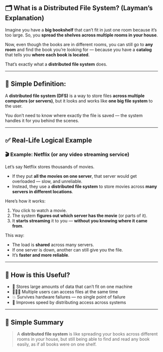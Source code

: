 ## 🗂️ What is a Distributed File System? (Layman’s Explanation)

Imagine you have a **big bookshelf** that can’t fit in just one room because it’s too large. So, you **spread the shelves across multiple rooms in your house**.

Now, even though the books are in different rooms, you can still go to **any room** and find the book you’re looking for — because you have a **catalog** that tells you **where each book is located**.

That’s exactly what a **distributed file system** does.


---

## 🧠 Simple Definition:
A **distributed file system (DFS)** is a way to store files **across multiple computers (or servers)**, but it looks and works like **one big file system** to the user.

You don’t need to know where exactly the file is saved — the system handles it for you behind the scenes.

---

## ✅ Real-Life Logical Example

### 🎬 Example: Netflix (or any video streaming service)

Let’s say Netflix stores thousands of movies.

- If they put **all the movies on one server**, that server would get overloaded — slow, and unreliable.
- Instead, they use a **distributed file system** to store movies across **many servers in different locations**.
  
Here’s how it works:
1. You click to watch a movie.
2. The system **figures out which server has the movie** (or parts of it).
3. It **starts streaming** it to you — **without you knowing where it came from**.

This way:
- The load is **shared** across many servers.
- If one server is down, another can still give you the file.
- It’s **faster and more reliable**.

---

## 🔧 How is this Useful?

- 📂 Stores large amounts of data that can’t fit on one machine
- 🧑‍🤝‍🧑 Multiple users can access files at the same time
- 💥 Survives hardware failures — no single point of failure
- 🚀 Improves speed by distributing access across systems

---

## 📌 Simple Summary

> A **distributed file system** is like spreading your books across different rooms in your house, but still being able to find and read any book easily, as if all books were on one shelf.
